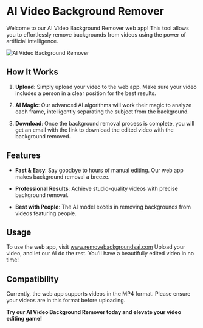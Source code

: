 # AI Video Background Remover

Welcome to our AI Video Background Remover web app! This tool allows you to effortlessly remove backgrounds from videos using the power of artificial intelligence.

![AI Video Background Remover](https://i.imgur.com/EymZK2Z.png)

## How It Works

1. **Upload**: Simply upload your video to the web app. Make sure your video includes a person in a clear position for the best results.

2. **AI Magic**: Our advanced AI algorithms will work their magic to analyze each frame, intelligently separating the subject from the background.

3. **Download**: Once the background removal process is complete, you will get an email with the link to download the edited video with the background removed.

## Features

- **Fast & Easy**: Say goodbye to hours of manual editing. Our web app makes background removal a breeze.

- **Professional Results**: Achieve studio-quality videos with precise background removal.

- **Best with People**: The AI model excels in removing backgrounds from videos featuring people.

## Usage

To use the web app, visit www.removebackgroundsai.com Upload your video, and let our AI do the rest. You'll have a beautifully edited video in no time!

## Compatibility

Currently, the web app supports videos in the MP4 format. Please ensure your videos are in this format before uploading.

**Try our AI Video Background Remover today and elevate your video editing game!**

